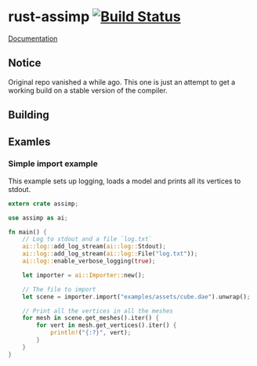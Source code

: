 rust-assimp [![Build Status](https://travis-ci.org/jemcroft/rust-assimp.svg?branch=master)](https://travis-ci.org/jemcroft/rust-assimp)
===========

[Documentation](http://www.rust-ci.org/jemcroft/rust-assimp/doc/assimp/)

## Notice
Original repo vanished a while ago. This one is just an attempt to get
a working build on a stable version of the compiler.

## Building

## Examles

### Simple import example
This example sets up logging, loads a model and prints all its vertices to
stdout.

```rust
extern crate assimp;

use assimp as ai;

fn main() {
    // Log to stdout and a file `log.txt`
    ai::log::add_log_stream(ai::log::Stdout);
    ai::log::add_log_stream(ai::log::File("log.txt"));
    ai::log::enable_verbose_logging(true);

    let importer = ai::Importer::new();

    // The file to import
    let scene = importer.import("examples/assets/cube.dae").unwrap();

    // Print all the vertices in all the meshes
    for mesh in scene.get_meshes().iter() {
        for vert in mesh.get_vertices().iter() {
            println!("{:?}", vert);
        }
    }
}
```
